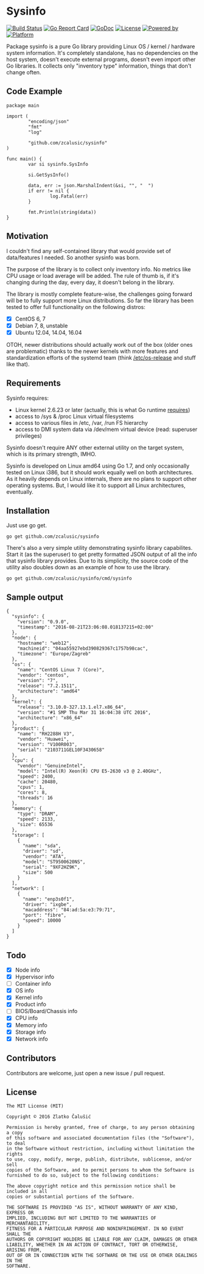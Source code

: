 # Sysinfo

[![Build Status](https://travis-ci.org/zcalusic/sysinfo.svg?branch=master)](https://travis-ci.org/zcalusic/sysinfo)
[![Go Report Card](https://goreportcard.com/badge/github.com/zcalusic/sysinfo)](https://goreportcard.com/report/github.com/zcalusic/sysinfo)
[![GoDoc](https://godoc.org/github.com/zcalusic/sysinfo?status.svg)](https://godoc.org/github.com/zcalusic/sysinfo)
[![License](https://img.shields.io/badge/license-MIT-a31f34.svg?maxAge=2592000)](https://github.com/zcalusic/sysinfo/blob/master/LICENSE)
[![Powered by](https://img.shields.io/badge/powered_by-Go-5272b4.svg?maxAge=2592000)](https://golang.org/)
[![Platform](https://img.shields.io/badge/platform-Linux-009bde.svg?maxAge=2592000)](https://www.linuxfoundation.org/)

Package sysinfo is a pure Go library providing Linux OS / kernel / hardware system information. It's completely
standalone, has no dependencies on the host system, doesn't execute external programs, doesn't even import other Go
libraries. It collects only "inventory type" information, things that don't change often.

## Code Example

```
package main

import (
        "encoding/json"
        "fmt"
        "log"

        "github.com/zcalusic/sysinfo"
)

func main() {
        var si sysinfo.SysInfo

        si.GetSysInfo()

        data, err := json.MarshalIndent(&si, "", "  ")
        if err != nil {
                log.Fatal(err)
        }

        fmt.Println(string(data))
}
```

## Motivation

I couldn't find any self-contained library that would provide set of data/features I needed. So another sysinfo was
born.

The purpose of the library is to collect only inventory info. No metrics like CPU usage or load average will be
added. The rule of thumb is, if it's changing during the day, every day, it doesn't belong in the library.

The library is mostly complete feature-wise, the challenges going forward will be to fully support more Linux
distributions. So far the library has been tested to offer full functionality on the following distros:

- [x] CentOS 6, 7
- [x] Debian 7, 8, unstable
- [x] Ubuntu 12.04, 14.04, 16.04

OTOH, newer distributions should actually work out of the box (older ones are problematic) thanks to the newer kernels
with more features and standardization efforts of the systemd team (think
[/etc/os-release](http://0pointer.de/blog/projects/os-release) and stuff like that).

## Requirements

Sysinfo requires:

- Linux kernel 2.6.23 or later (actually, this is what Go runtime [requires](https://golang.org/doc/install))
- access to /sys & /proc Linux virtual filesystems
- access to various files in /etc, /var, /run FS hierarchy
- access to DMI system data via /dev/mem virtual device (read: superuser privileges)

Sysinfo doesn't require ANY other external utility on the target system, which is its primary strength, IMHO.

Sysinfo is developed on Linux amd64 using Go 1.7, and only occasionally tested on Linux i386, but it should work equally
well on both architectures. As it heavily depends on Linux internals, there are no plans to support other operating
systems. But, I would like it to support all Linux architectures, eventually.

## Installation

Just use go get.

```
go get github.com/zcalusic/sysinfo
```

There's also a very simple utility demonstrating sysinfo library capabilites. Start it (as the superuser) to get pretty
formatted JSON output of all the info that sysinfo library provides. Due to its simplicity, the source code of the
utility also doubles down as an example of how to use the library.

```
go get github.com/zcalusic/sysinfo/cmd/sysinfo
```

## Sample output

```
{
  "sysinfo": {
    "version": "0.9.0",
    "timestamp": "2016-08-21T23:06:08.018137215+02:00"
  },
  "node": {
    "hostname": "web12",
    "machineid": "04aa55927ebd390829367c1757b98cac",
    "timezone": "Europe/Zagreb"
  },
  "os": {
    "name": "CentOS Linux 7 (Core)",
    "vendor": "centos",
    "version": "7",
    "release": "7.2.1511",
    "architecture": "amd64"
  },
  "kernel": {
    "release": "3.10.0-327.13.1.el7.x86_64",
    "version": "#1 SMP Thu Mar 31 16:04:38 UTC 2016",
    "architecture": "x86_64"
  },
  "product": {
    "name": "RH2288H V3",
    "vendor": "Huawei",
    "version": "V100R003",
    "serial": "2103711GEL10F3430658"
  },
  "cpu": {
    "vendor": "GenuineIntel",
    "model": "Intel(R) Xeon(R) CPU E5-2630 v3 @ 2.40GHz",
    "speed": 2400,
    "cache": 20480,
    "cpus": 1,
    "cores": 8,
    "threads": 16
  },
  "memory": {
    "type": "DRAM",
    "speed": 2133,
    "size": 65536
  },
  "storage": [
    {
      "name": "sda",
      "driver": "sd",
      "vendor": "ATA",
      "model": "ST9500620NS",
      "serial": "9XF2HZ9K",
      "size": 500
    }
  ],
  "network": [
    {
      "name": "enp3s0f1",
      "driver": "ixgbe",
      "macaddress": "84:ad:5a:e3:79:71",
      "port": "fibre",
      "speed": 10000
    }
  ]
}
```

## Todo

- [x] Node info
- [x] Hypervisor info
- [ ] Container info
- [x] OS info
- [x] Kernel info
- [x] Product info
- [ ] BIOS/Board/Chassis info
- [x] CPU info
- [x] Memory info
- [x] Storage info
- [x] Network info

## Contributors

Contributors are welcome, just open a new issue / pull request.

## License

```
The MIT License (MIT)

Copyright © 2016 Zlatko Čalušić

Permission is hereby granted, free of charge, to any person obtaining a copy
of this software and associated documentation files (the "Software"), to deal
in the Software without restriction, including without limitation the rights
to use, copy, modify, merge, publish, distribute, sublicense, and/or sell
copies of the Software, and to permit persons to whom the Software is
furnished to do so, subject to the following conditions:

The above copyright notice and this permission notice shall be included in all
copies or substantial portions of the Software.

THE SOFTWARE IS PROVIDED "AS IS", WITHOUT WARRANTY OF ANY KIND, EXPRESS OR
IMPLIED, INCLUDING BUT NOT LIMITED TO THE WARRANTIES OF MERCHANTABILITY,
FITNESS FOR A PARTICULAR PURPOSE AND NONINFRINGEMENT. IN NO EVENT SHALL THE
AUTHORS OR COPYRIGHT HOLDERS BE LIABLE FOR ANY CLAIM, DAMAGES OR OTHER
LIABILITY, WHETHER IN AN ACTION OF CONTRACT, TORT OR OTHERWISE, ARISING FROM,
OUT OF OR IN CONNECTION WITH THE SOFTWARE OR THE USE OR OTHER DEALINGS IN THE
SOFTWARE.
```
